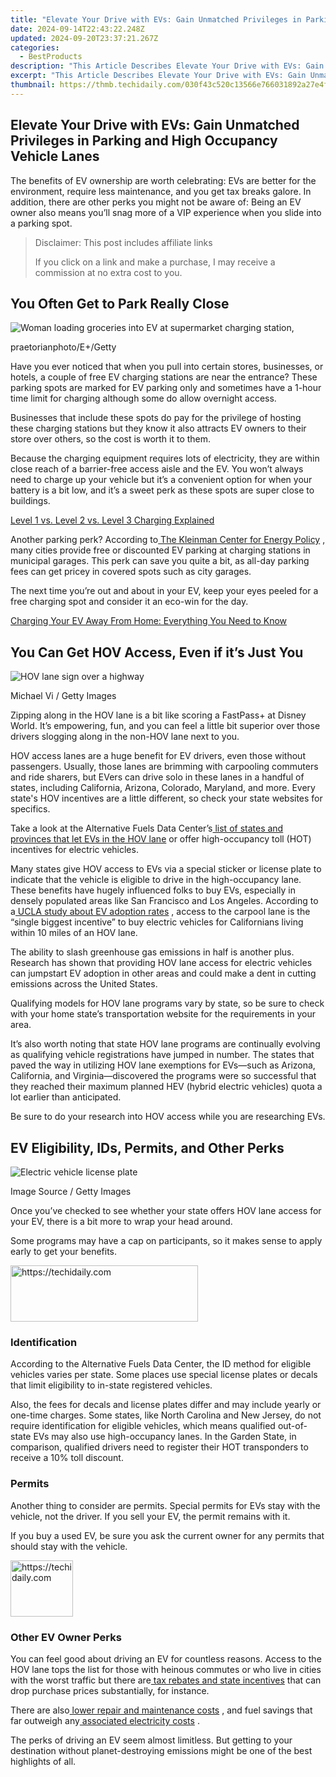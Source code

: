 ```yaml
---
title: "Elevate Your Drive with EVs: Gain Unmatched Privileges in Parking and High Occupancy Vehicle Lanes"
date: 2024-09-14T22:43:22.248Z
updated: 2024-09-20T23:37:21.267Z
categories:
  - BestProducts
description: "This Article Describes Elevate Your Drive with EVs: Gain Unmatched Privileges in Parking and High Occupancy Vehicle Lanes"
excerpt: "This Article Describes Elevate Your Drive with EVs: Gain Unmatched Privileges in Parking and High Occupancy Vehicle Lanes"
thumbnail: https://thmb.techidaily.com/030f43c520c13566e766031892a27e4f35e056dc768bf0f9b9c3aff2261e980f.jpg
---
```


## Elevate Your Drive with EVs: Gain Unmatched Privileges in Parking and High Occupancy Vehicle Lanes

 The benefits of EV ownership are worth celebrating: EVs are better for the environment, require less maintenance, and you get tax breaks galore. In addition, there are other perks you might not be aware of: Being an EV owner also means you’ll snag more of a VIP experience when you slide into a parking spot. 

>  Disclaimer: This post includes affiliate links
>
>  If you click on a link and make a purchase, I may receive a commission at no extra cost to you.
>

##  You Often Get to Park Really Close

![Woman loading groceries into EV at supermarket charging station,](https://www.lifewire.com/thmb/YrhFIpC2j4V97my-OLo5AcoCO2M=/960x0/filters:no_upscale():max_bytes(200000):strip_icc():format(webp)/Womanloadinggroceriesnearchargingstation_praetorianphoto_Eplus_Getty-54e38e27568d49ccb562b823fbc215f5.jpg) 

praetorianphoto/E+/Getty

 Have you ever noticed that when you pull into certain stores, businesses, or hotels, a couple of free EV charging stations are near the entrance? These parking spots are marked for EV parking only and sometimes have a 1-hour time limit for charging although some do allow overnight access.

 Businesses that include these spots do pay for the privilege of hosting these charging stations but they know it also attracts EV owners to their store over others, so the cost is worth it to them.

 Because the charging equipment requires lots of electricity, they are within close reach of a barrier-free access aisle and the EV. You won’t always need to charge up your vehicle but it’s a convenient option for when your battery is a bit low, and it’s a sweet perk as these spots are super close to buildings.

[  Level 1 vs. Level 2 vs. Level 3 Charging Explained ](https://www.lifewire.com/ev-charging-levels-explained-5201716) 

 Another parking perk? According to[ The Kleinman Center for Energy Policy](https://kleinmanenergy.upenn.edu/research/publications/ev-adoption-and-the-price-of-parking/) , many cities provide free or discounted EV parking at charging stations in municipal garages. This perk can save you quite a bit, as all-day parking fees can get pricey in covered spots such as city garages.

 The next time you’re out and about in your EV, keep your eyes peeled for a free charging spot and consider it an eco-win for the day. 

[  Charging Your EV Away From Home: Everything You Need to Know ](https://www.lifewire.com/charging-your-ev-away-from-home-5202284) 

##  You Can Get HOV Access, Even if it’s Just You

![HOV lane sign over a highway](https://www.lifewire.com/thmb/fbJyXYgug9Jw_uFlqerMHwe6uGU=/960x0/filters:no_upscale():max_bytes(200000):strip_icc():format(webp)/GettyImages-1307311749-4f057a5501414bc582f7f2d13cc9b38f.jpg) 

Michael Vi / Getty Images

 Zipping along in the HOV lane is a bit like scoring a FastPass+ at Disney World. It’s empowering, fun, and you can feel a little bit superior over those drivers slogging along in the non-HOV lane next to you. 

 HOV access lanes are a huge benefit for EV drivers, even those without passengers. Usually, those lanes are brimming with carpooling commuters and ride sharers, but EVers can drive solo in these lanes in a handful of states, including California, Arizona, Colorado, Maryland, and more. Every state's HOV incentives are a little different, so check your state websites for specifics.

 Take a look at the Alternative Fuels Data Center’s[ list of states and provinces that let EVs in the HOV lane](https://afdc.energy.gov/laws/HOV) or offer high-occupancy toll (HOT) incentives for electric vehicles.

 Many states give HOV access to EVs via a special sticker or license plate to indicate that the vehicle is eligible to drive in the high-occupancy lane. These benefits have hugely influenced folks to buy EVs, especially in densely populated areas like San Francisco and Los Angeles. According to a[ UCLA study about EV adoption rates](https://innovation.luskin.ucla.edu/wp-content/uploads/2019/03/How%5FDoes%5Fthe%5FPresence%5Fof%5FHOV%5FLanes%5FAffect%5FPEV%5FAdoption%5Fin%5FCA.pdf) , access to the carpool lane is the “single biggest incentive” to buy electric vehicles for Californians living within 10 miles of an HOV lane. 

 The ability to slash greenhouse gas emissions in half is another plus. Research has shown that providing HOV lane access for electric vehicles can jumpstart EV adoption in other areas and could make a dent in cutting emissions across the United States. 

 Qualifying models for HOV lane programs vary by state, so be sure to check with your home state’s transportation website for the requirements in your area.

 It’s also worth noting that state HOV lane programs are continually evolving as qualifying vehicle registrations have jumped in number. The states that paved the way in utilizing HOV lane exemptions for EVs—such as Arizona, California, and Virginia—discovered the programs were so successful that they reached their maximum planned HEV (hybrid electric vehicles) quota a lot earlier than anticipated.

 Be sure to do your research into HOV access while you are researching EVs. 

##  EV Eligibility, IDs, Permits, and Other Perks

![Electric vehicle license plate](https://www.lifewire.com/thmb/tEMmx929VUSAEmrCjne4kel5N3Y=/960x0/filters:no_upscale():max_bytes(200000):strip_icc():format(webp)/GettyImages-87340568-f6791150fb074bba83b37d52351b6f22.jpg) 

Image Source / Getty Images

  
 Once you’ve checked to see whether your state offers HOV lane access for your EV, there is a bit more to wrap your head around. 

 Some programs may have a cap on participants, so it makes sense to apply early to get your benefits. 

<!-- affiliate ads begin -->
<a href="https://aligracehair.sjv.io/c/5597632/1918714/19272" target="_top" id="1918714">
  <img src="//a.impactradius-go.com/display-ad/19272-1918714" border="0" alt="https://techidaily.com" width="300" height="90"/>
</a>
<img height="0" width="0" src="https://aligracehair.sjv.io/i/5597632/1918714/19272" style="position:absolute;visibility:hidden;" border="0" />
<!-- affiliate ads end -->

### Identification

 According to the Alternative Fuels Data Center, the ID method for eligible vehicles varies per state. Some places use special license plates or decals that limit eligibility to in-state registered vehicles.

 Also, the fees for decals and license plates differ and may include yearly or one-time charges. Some states, like North Carolina and New Jersey, do not require identification for eligible vehicles, which means qualified out-of-state EVs may also use high-occupancy lanes. In the Garden State, in comparison, qualified drivers need to register their HOT transponders to receive a 10% toll discount.

### Permits

 Another thing to consider are permits. Special permits for EVs stay with the vehicle, not the driver. If you sell your EV, the permit remains with it.

 If you buy a used EV, be sure you ask the current owner for any permits that should stay with the vehicle.

<!-- affiliate ads begin -->
<a href="https://bluettius.sjv.io/c/5597632/2148619/17108" target="_top" id="2148619">
  <img src="//a.impactradius-go.com/display-ad/17108-2148619" border="0" alt="https://techidaily.com" width="100" height="90"/>
</a>
<img height="0" width="0" src="https://bluettius.sjv.io/i/5597632/2148619/17108" style="position:absolute;visibility:hidden;" border="0" />
<!-- affiliate ads end -->

### Other EV Owner Perks

 You can feel good about driving an EV for countless reasons. Access to the HOV lane tops the list for those with heinous commutes or who live in cities with the worst traffic but there are[ tax rebates and state incentives](https://www.lifewire.com/ev-tax-credits-and-rebates-explained-5201649) that can drop purchase prices substantially, for instance.

 There are also[ lower repair and maintenance costs](https://www.lifewire.com/ev-maintenance-and-repairs-101-5203350) , and fuel savings that far outweigh any[ associated electricity costs](https://www.lifewire.com/evs-and-electric-bills-myth-vs-fact-5202057) .

 The perks of driving an EV seem almost limitless. But getting to your destination without planet-destroying emissions might be one of the best highlights of all. 

<ins class="adsbygoogle"
     style="display:block"
     data-ad-format="autorelaxed"
     data-ad-client="ca-pub-7571918770474297"
     data-ad-slot="1223367746"></ins>

<ins class="adsbygoogle"
     style="display:block"
     data-ad-client="ca-pub-7571918770474297"
     data-ad-slot="8358498916"
     data-ad-format="auto"
     data-full-width-responsive="true"></ins>



